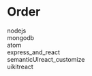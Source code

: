 # Order
nodejs<br>
mongodb<br>
atom<br>
express_and_react<br>
semanticUIreact_customize<br>
uikitreact<br>
